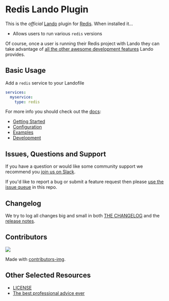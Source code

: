 # Redis Lando Plugin

This is the _official_ [Lando](https://lando.dev) plugin for [Redis](https://redis.io/). When installed it...

* Allows users to run various `redis` versions

Of course, once a user is running their Redis project with Lando they can take advantage of [all the other awesome development features](https://docs.lando.dev) Lando provides.

## Basic Usage

Add a `redis` service to your Landofile

```yaml
services:
  myservice:
    type: redis
```

For more info you should check out the [docs](https://docs.lando.dev/redis):

* [Getting Started](https://docs.lando.dev/redis/)
* [Configuration](https://docs.lando.dev/redis/config.html)
* [Examples](https://github.com/lando/redis/tree/main/examples)
* [Development](https://docs.lando.dev/redis/development.html)

## Issues, Questions and Support

If you have a question or would like some community support we recommend you [join us on Slack](https://launchpass.com/devwithlando).

If you'd like to report a bug or submit a feature request then please [use the issue queue](https://github.com/lando/redis/issues/new/choose) in this repo.

## Changelog

We try to log all changes big and small in both [THE CHANGELOG](https://github.com/lando/redis/blob/main/CHANGELOG.md) and the [release notes](https://github.com/lando/redis/releases).

## Contributors

<a href="https://github.com/lando/redis/graphs/contributors">
  <img src="https://contrib.rocks/image?repo=lando/redis" />
</a>

Made with [contributors-img](https://contrib.rocks).

## Other Selected Resources

* [LICENSE](https://github.com/lando/redis/blob/main/LICENSE.md)
* [The best professional advice ever](https://www.youtube.com/watch?v=tkBVDh7my9Q)